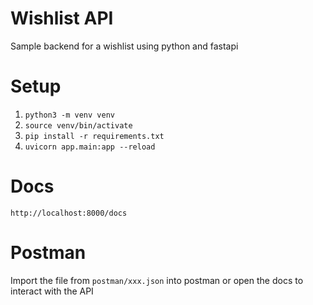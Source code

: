 # Wishlist API
Sample backend for a wishlist using python and fastapi

# Setup
1. `python3 -m venv venv`
2. `source venv/bin/activate`
3. `pip install -r requirements.txt`
4. `uvicorn app.main:app --reload`

# Docs
`http://localhost:8000/docs`

# Postman
Import the file from `postman/xxx.json` into postman or open the docs to interact with the API
